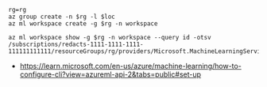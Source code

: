 ```
rg=rg
az group create -n $rg -l $loc
az ml workspace create -g $rg -n workspace
```

```
az ml workspace show -g $rg -n workspace --query id -otsv
/subscriptions/redacts-1111-1111-1111-111111111111/resourceGroups/rg/providers/Microsoft.MachineLearningServices/workspaces/workspace
```

- https://learn.microsoft.com/en-us/azure/machine-learning/how-to-configure-cli?view=azureml-api-2&tabs=public#set-up
